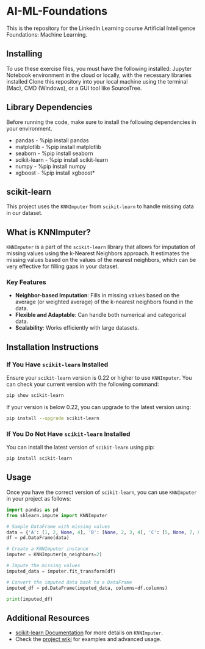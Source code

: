 # AI-ML-Foundations
This is the repository for the LinkedIn Learning course Artificial Intelligence Foundations: Machine Learning. 

## Installing
To use these exercise files, you must have the following installed:
Jupyter Notebook environment in the cloud or locally, with the necessary libraries installed
Clone this repository into your local machine using the terminal (Mac), CMD (Windows), or a GUI tool like SourceTree.

## Library Dependencies
Before running the code, make sure to install the following dependencies in your environment.

* pandas - %pip install pandas
* matplotlib - %pip install matplotlib
* seaborn - %pip install seaborn
* scikit-learn - %pip install scikit-learn
* numpy - %pip install numpy
* xgboost - %pip install xgboost*

## scikit-learn
This project uses the `KNNImputer` from `scikit-learn` to handle missing data in our dataset. 

## What is KNNImputer?

`KNNImputer` is a part of the `scikit-learn` library that allows for imputation of missing values using the k-Nearest Neighbors approach. It estimates the missing values based on the values of the nearest neighbors, which can be very effective for filling gaps in your dataset.

### Key Features

- **Neighbor-based Imputation**: Fills in missing values based on the average (or weighted average) of the k-nearest neighbors found in the data.
- **Flexible and Adaptable**: Can handle both numerical and categorical data.
- **Scalability**: Works efficiently with large datasets.

## Installation Instructions

### If You Have `scikit-learn` Installed

Ensure your `scikit-learn` version is 0.22 or higher to use `KNNImputer`. You can check your current version with the following command:

```bash
pip show scikit-learn
```

If your version is below 0.22, you can upgrade to the latest version using:

```bash
pip install --upgrade scikit-learn
```

### If You Do Not Have `scikit-learn` Installed

You can install the latest version of `scikit-learn` using pip:

```bash
pip install scikit-learn
```

## Usage

Once you have the correct version of `scikit-learn`, you can use `KNNImputer` in your project as follows:

```python
import pandas as pd
from sklearn.impute import KNNImputer

# Sample DataFrame with missing values
data = {'A': [1, 2, None, 4], 'B': [None, 2, 3, 4], 'C': [5, None, 7, 8]}
df = pd.DataFrame(data)

# Create a KNNImputer instance
imputer = KNNImputer(n_neighbors=2)

# Impute the missing values
imputed_data = imputer.fit_transform(df)

# Convert the imputed data back to a DataFrame
imputed_df = pd.DataFrame(imputed_data, columns=df.columns)

print(imputed_df)
```

## Additional Resources

- [scikit-learn Documentation](https://scikit-learn.org/stable/modules/generated/sklearn.impute.KNNImputer.html) for more details on `KNNImputer`.
- Check the [project wiki](./wiki) for examples and advanced usage.
